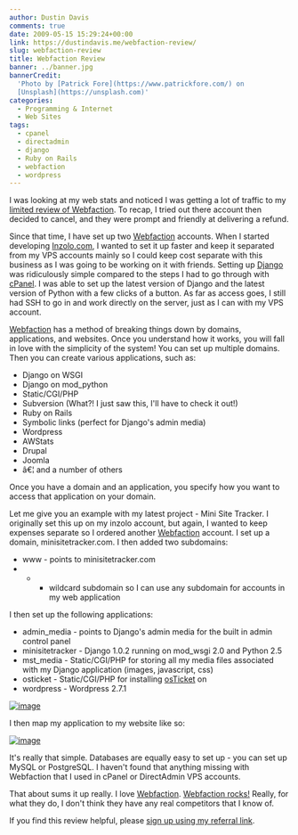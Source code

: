 ```yaml
---
author: Dustin Davis
comments: true
date: 2009-05-15 15:29:24+00:00
link: https://dustindavis.me/webfaction-review/
slug: webfaction-review
title: Webfaction Review
banner: ../banner.jpg
bannerCredit:
  'Photo by [Patrick Fore](https://www.patrickfore.com/) on
  [Unsplash](https://unsplash.com)'
categories:
  - Programming & Internet
  - Web Sites
tags:
  - cpanel
  - directadmin
  - django
  - Ruby on Rails
  - webfaction
  - wordpress
---
```


I was looking at my web stats and noticed I was getting a lot of traffic to my
[limited review of Webfaction](https://dustindavis.me/webfaction-limited-review.html).
To recap, I tried out there account then decided to cancel, and they were prompt
and friendly at delivering a refund.

Since that time, I have set up two
[Webfaction](http://www.webfaction.com?affiliate=redseam) accounts. When I
started developing [Inzolo.com](http://inzolo.com), I wanted to set it up faster
and keep it separated from my VPS accounts mainly so I could keep cost separate
with this business as I was going to be working on it with friends. Setting up
[Django](http://www.djangoproject.com) was ridiculously simple compared to the
steps I had to go through with
[cPanel](https://dustindavis.me/setting-up-django-on-a-whm-cpanel-vps-liquidweb.html).
I was able to set up the latest version of Django and the latest version of
Python with a few clicks of a button. As far as access goes, I still had SSH to
go in and work directly on the server, just as I can with my VPS account.

[Webfaction](http://www.webfaction.com?affiliate=redseam) has a method of
breaking things down by domains, applications, and websites. Once you understand
how it works, you will fall in love with the simplicity of the system! You can
set up multiple domains. Then you can create various applications, such as:

- Django on WSGI
- Django on mod_python
- Static/CGI/PHP
- Subversion (What?! I just saw this, I'll have to check it out!)
- Ruby on Rails
- Symbolic links (perfect for Django's admin media)
- Wordpress
- AWStats
- Drupal
- Joomla
- â€¦ and a number of others

Once you have a domain and an application, you specify how you want to access
that application on your domain.

Let me give you an example with my latest project - Mini Site Tracker. I
originally set this up on my inzolo account, but again, I wanted to keep
expenses separate so I ordered another
[Webfaction](http://www.webfaction.com?affiliate=redseam) account. I set up a
domain, minisitetracker.com. I then added two subdomains:

- www - points to minisitetracker.com
- - - wildcard subdomain so I can use any subdomain for accounts in my web
      application

I then set up the following applications:

- admin_media - points to Django's admin media for the built in admin control
  panel
- minisitetracker - Django 1.0.2 running on mod_wsgi 2.0 and Python 2.5
- mst_media - Static/CGI/PHP for storing all my media files associated with my
  Django application (images, javascript, css)
- osticket - Static/CGI/PHP for installing [osTicket](http://www.osticket.com)
  on
- wordpress - Wordpress 2.7.1

[![image](https://nerdydork.com/wp-content/uploads/2009/05/image-thumb.png)](https://nerdydork.com/wp-content/uploads/2009/05/image.png)

I then map my application to my website like so:

[![image](https://nerdydork.com/wp-content/uploads/2009/05/image-thumb1.png)](https://nerdydork.com/wp-content/uploads/2009/05/image1.png)

It's really that simple. Databases are equally easy to set up - you can set up
MySQL or PostgreSQL. I haven't found that anything missing with Webfaction that
I used in cPanel or DirectAdmin VPS accounts.

That about sums it up really. I love
[Webfaction](http://www.webfaction.com?affiliate=redseam).
[Webfaction rocks!](http://sucks-rocks.com/rate/webfaction/mediatemple/cpanel)
Really, for what they do, I don't think they have any real competitors that I
know of.

If you find this review helpful, please
[sign up using my referral link](http://www.webfaction.com?affiliate=redseam).
